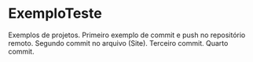 # ExemploTeste
Exemplos de projetos.
Primeiro exemplo de commit e push no repositório remoto.
Segundo commit no arquivo (Site).
Terceiro commit.
Quarto commit.

